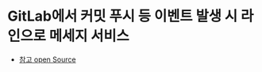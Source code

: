 # GitLab에서 커밋 푸시 등 이벤트 발생 시 라인으로 메세지 서비스

* [참고 open Source](https://github.com/sarawukl/gitlab-line-notify)
  
